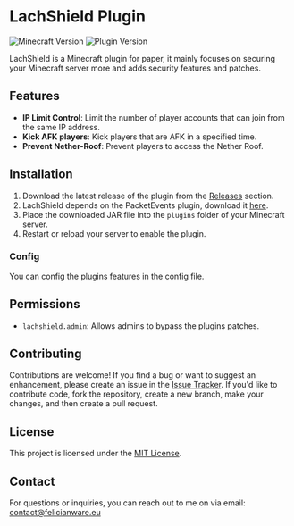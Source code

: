 # LachShield Plugin

![Minecraft Version](https://img.shields.io/badge/Minecraft-1.21.1-brightgreen.svg)
![Plugin Version](https://img.shields.io/badge/Plugin%20Version-1.4.2-blue.svg)

LachShield is a Minecraft plugin for paper, it mainly focuses on securing your Minecraft server more and adds security features and patches.

## Features

- **IP Limit Control**: Limit the number of player accounts that can join from the same IP address.
- **Kick AFK players**: Kick players that are AFK in a specified time.
- **Prevent Nether-Roof**: Prevent players to access the Nether Roof.

## Installation

1. Download the latest release of the plugin from the [Releases](https://github.com/LachCrafter/LachShield/releases) section.
2. LachShield depends on the PacketEvents plugin, download it [here](https://modrinth.com/plugin/packetevents/versions).
3. Place the downloaded JAR file into the `plugins` folder of your Minecraft server.
4. Restart or reload your server to enable the plugin.

### Config

You can config the plugins features in the config file.

## Permissions

- `lachshield.admin`: Allows admins to bypass the plugins patches.

## Contributing

Contributions are welcome! If you find a bug or want to suggest an enhancement, please create an issue in the [Issue Tracker](https://github.com/LachCrafter/LachShield/issues). If you'd like to contribute code, fork the repository, create a new branch, make your changes, and then create a pull request.

## License

This project is licensed under the [MIT License](https://github.com/LachCrafter/LachShield/blob/master/LICENSE).

## Contact

For questions or inquiries, you can reach out to me on via email: [contact@felicianware.eu](mailto:contact@felicianware.eu)
